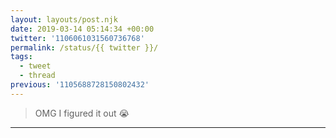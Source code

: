 ```yaml
---
layout: layouts/post.njk
date: 2019-03-14 05:14:34 +00:00
twitter: '1106061031560736768'
permalink: /status/{{ twitter }}/
tags: 
  - tweet
  - thread
previous: '1105688728150802432'
---
```


> OMG I figured it out 😭

---
